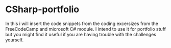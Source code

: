 # CSharp-portfolio
In this i will insert the code snippets from the coding excersizes from the FreeCodeCamp and microsoft C# module. I intend to use it for portfolio stuff but you might find it useful if you are having trouble with the challenges yourself.
